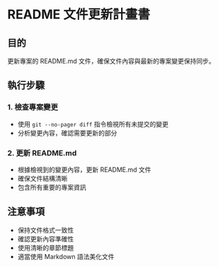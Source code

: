 # README 文件更新計畫書

## 目的
更新專案的 README.md 文件，確保文件內容與最新的專案變更保持同步。

## 執行步驟

### 1. 檢查專案變更
- 使用 `git --no-pager diff` 指令檢視所有未提交的變更
- 分析變更內容，確認需要更新的部分

### 2. 更新 README.md
- 根據檢視到的變更內容，更新 README.md 文件
- 確保文件結構清晰
- 包含所有重要的專案資訊

## 注意事項
- 保持文件格式一致性
- 確認更新內容準確性
- 使用清晰的章節標題
- 適當使用 Markdown 語法美化文件